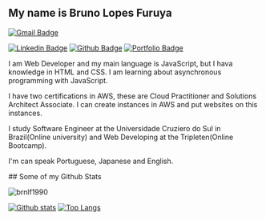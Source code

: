 
## My name is Bruno Lopes Furuya
[![Gmail Badge](https://img.shields.io/badge/-brnlf1990@gmail.com-c14438?style=flat&logo=Gmail&logoColor=white&link=mailto:brnlf1990@gmail.com)](mailto:brnlf1990@gmail.com) 

[![Linkedin Badge](https://img.shields.io/badge/-brunolopes-furuya-0072b1?style=flat&logo=Linkedin&logoColor=white&link=https://www.linkedin.com/in/brunolopes-furuya/)](https://www.linkedin.com/in/brunolopes-furuya/)  [![Github Badge](https://img.shields.io/badge/-brnlf1990-grey?style=flat&logo=github&logoColor=white&link=https://github.com/brnlf1990/)](https://www.github.com/brnlf1990/) [![Portfolio Badge](https://img.shields.io/badge/portfolio-web-blue?style=flat&link=https://github.com/brnlf1990/)](https://github.com/brnlf1990/) <p align='left'>I am Web Developer and my main language is JavaScript, but I hava knowledge in HTML and CSS. I am learning about asynchronous programming  with JavaScript. 

I have two certifications in AWS, these are Cloud Practitioner and  Solutions Architect Associate. I can create instances in AWS and put websites on this instances.

I study Software Engineer at the Universidade Cruziero do Sul in Brazil(Online university) and Web Developing at the Tripleten(Online Bootcamp).

I'm can speak Portuguese, Japanese and English.
</p>
## Some of my Github Stats
<p align=left> <img src=https://komarev.com/ghpvc/?username=brnlf1990 alt=brnlf1990 /> </p>

[![Github stats](https://github-readme-stats.vercel.app/api?username=brnlf1990&show_icons=true&include_all_commits=true)](https://github.com/brnlf1990/github-readme-stats)
[![Top Langs](https://github-readme-stats.vercel.app/api/top-langs/?username=brnlf1990&layout=compact)](https://github.com/brnlf1990/github-readme-stats)
